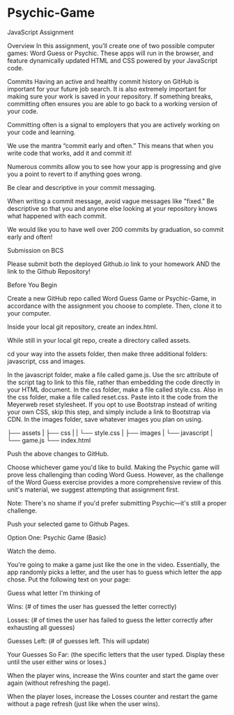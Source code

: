 # Psychic-Game

JavaScript Assignment

Overview
In this assignment, you'll create one of two possible computer games: Word Guess or Psychic. These apps will run in the browser, and feature dynamically updated HTML and CSS powered by your JavaScript code.

Commits
Having an active and healthy commit history on GitHub is important for your future job search. It is also extremely important for making sure your work is saved in your repository. If something breaks, committing often ensures you are able to go back to a working version of your code.


Committing often is a signal to employers that you are actively working on your code and learning.


We use the mantra “commit early and often.”  This means that when you write code that works, add it and commit it!


Numerous commits allow you to see how your app is progressing and give you a point to revert to if anything goes wrong.




Be clear and descriptive in your commit messaging.

When writing a commit message, avoid vague messages like "fixed." Be descriptive so that you and anyone else looking at your repository knows what happened with each commit.



We would like you to have well over 200 commits by graduation, so commit early and often!



Submission on BCS

Please submit both the deployed Github.io link to your homework AND the link to the Github Repository!


Before You Begin


Create a new GitHub repo called Word Guess Game or Psychic-Game, in accordance with the assignment you choose to complete. Then, clone it to your computer.


Inside your local git repository, create an index.html.


While still in your local git repo, create a directory called assets.


cd your way into the assets folder, then make three additional folders: javascript, css and images.

In the javascript folder, make a file called game.js. Use the src attribute of the script tag to link to this file, rather than embedding the code directly in your HTML document.
In the css folder, make a file called style.css.
Also in the css folder, make a file called reset.css. Paste into it the code from the Meyerweb reset stylesheet. If you opt to use Bootstrap instead of writing your own CSS, skip this step, and simply include a link to Bootstrap via CDN.
In the images folder, save whatever images you plan on using.



├── assets
|  ├── css
|  |  └── style.css
|  ├── images
|  └── javascript
|     └── game.js
└── index.html


Push the above changes to GitHub.


Choose whichever game you'd like to build. Making the Psychic game will prove less challenging than coding Word Guess. However, as the challenge of the Word Guess exercise provides a more comprehensive review of this unit's material, we suggest attempting that assignment first.


Note: There's no shame if you'd prefer submitting Psychic—it's still a proper challenge.


Push your selected game to Github Pages.



Option One: Psychic Game (Basic)



Watch the demo.


You're going to make a game just like the one in the video. Essentially, the app randomly picks a letter, and the user has to guess which letter the app chose. Put the following text on your page:


Guess what letter I'm thinking of


Wins: (# of times the user has guessed the letter correctly)


Losses: (# of times the user has failed to guess the letter correctly after exhausting all guesses)


Guesses Left: (# of guesses left. This will update)


Your Guesses So Far: (the specific letters that the user typed. Display these until the user either wins or loses.)


When the player wins, increase the Wins counter and start the game over again (without refreshing the page).


When the player loses, increase the Losses counter and restart the game without a page refresh (just like when the user wins).